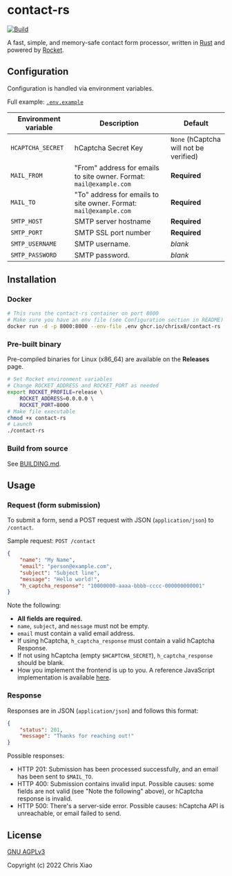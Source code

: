 # contact-rs

[![Build](https://github.com/chrisx8/contact-rs/actions/workflows/build_main.yml/badge.svg)](https://github.com/chrisx8/contact-rs/actions/workflows/build_main.yml)

A fast, simple, and memory-safe contact form processor, written in [Rust](https://www.rust-lang.org/) and powered by [Rocket](https://rocket.rs/).

## Configuration

Configuration is handled via environment variables.

Full example: [`.env.example`](.env.example)

| Environment variable | Description                                                         | Default                                |
| -------------------- | ------------------------------------------------------------------- | -------------------------------------- |
| `HCAPTCHA_SECRET`    | hCaptcha Secret Key                                                 | `None` (hCaptcha will not be verified) |
| `MAIL_FROM`          | "From" address for emails to site owner. Format: `mail@example.com` | **Required**                           |
| `MAIL_TO`            | "To" address for emails to site owner. Format: `mail@example.com`   | **Required**                           |
| `SMTP_HOST`          | SMTP server hostname                                                | **Required**                           |
| `SMTP_PORT`          | SMTP SSL port number                                                | **Required**                           |
| `SMTP_USERNAME`      | SMTP username.                                                      | *blank*                                |
| `SMTP_PASSWORD`      | SMTP password.                                                      | *blank*                                |

## Installation

### Docker

```bash
# This runs the contact-rs container on port 8000
# Make sure you have an env file (see Configuration section in README)
docker run -d -p 8000:8000 --env-file .env ghcr.io/chrisx8/contact-rs
```

### Pre-built binary

Pre-compiled binaries for Linux (x86_64) are available on the **Releases** page.

```bash
# Set Rocket environment variables
# Change ROCKET_ADDRESS and ROCKET_PORT as needed
export ROCKET_PROFILE=release \
    ROCKET_ADDRESS=0.0.0.0 \
    ROCKET_PORT=8000
# Make file executable
chmod +x contact-rs
# Launch
./contact-rs
```

### Build from source

See [BUILDING.md](BUILDING.md).

## Usage

### Request (form submission)

To submit a form, send a POST request with JSON (`application/json`) to `/contact`.

Sample request: `POST /contact`

```json
{
    "name": "My Name",
    "email": "person@example.com",
    "subject": "Subject line",
    "message": "Hello world!",
    "h_captcha_response": "10000000-aaaa-bbbb-cccc-000000000001"
}
```

Note the following:

- **All fields are required.**
- `name`, `subject`, and `message` must not be empty.
- `email` must contain a valid email address.
- If using hCaptcha, `h_captcha_response` must contain a valid hCaptcha Response.
- If not using hCaptcha (empty `$HCAPTCHA_SECRET`), `h_captcha_response` should be blank.
- How you implement the frontend is up to you. A reference JavaScript implementation is available [here](https://github.com/chrisx8/hugo-personal-site/blob/main/assets/js/contact.js).

### Response

Responses are in JSON (`application/json`) and follows this format:

```json
{
    "status": 201,
    "message": "Thanks for reaching out!"
}
```

Possible responses:

- HTTP 201: Submission has been processed successfully, and an email has been sent to `$MAIL_TO`.
- HTTP 400: Submission contains invalid input. Possible causes: some fields are not valid (see "Note the following" above), or hCaptcha response is invalid.
- HTTP 500: There's a server-side error. Possible causes: hCaptcha API is unreachable, or email failed to send.

## License

[GNU AGPLv3](LICENSE)

Copyright (c) 2022 Chris Xiao
